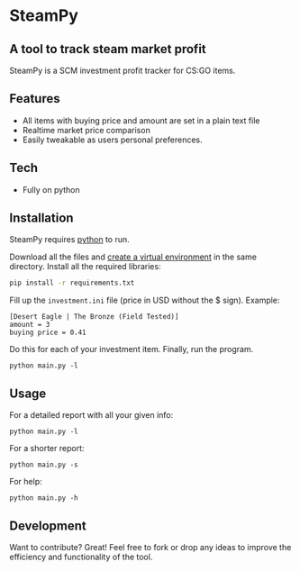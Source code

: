 # SteamPy
## A tool to track steam market profit



SteamPy is a SCM investment profit tracker for CS:GO items. 
## Features
- All items with buying price and amount are set in a plain text file
- Realtime market price comparison
- Easily tweakable as users personal preferences.




## Tech
- Fully on python


## Installation

SteamPy requires [python](https://www.python.org/) to run.

Download all the files and [create a virtual environment](https://www.geeksforgeeks.org/python-virtual-environment/) in the same directory.
Install all the required libraries:
```sh
pip install -r requirements.txt
```
Fill up the ```investment.ini``` file (price in USD without the $ sign).
Example:
```
[Desert Eagle | The Bronze (Field Tested)]
amount = 3
buying price = 0.41
```
Do this for each of your investment item.
Finally, run the program.
```
python main.py -l
```
## Usage
For a detailed report with all your given info:
```
python main.py -l
```
For a shorter report:
```
python main.py -s
```
For help:
```
python main.py -h
```

## Development

Want to contribute? Great! Feel free to fork or drop any ideas to improve the efficiency and functionality of the tool.
